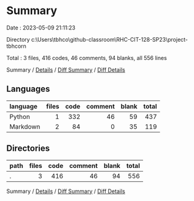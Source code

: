 # Summary

Date : 2023-05-09 21:11:23

Directory c:\\Users\\tbhco\\github-classroom\\RHC-CIT-128-SP23\\project-tbhcorn

Total : 3 files,  416 codes, 46 comments, 94 blanks, all 556 lines

Summary / [Details](details.md) / [Diff Summary](diff.md) / [Diff Details](diff-details.md)

## Languages
| language | files | code | comment | blank | total |
| :--- | ---: | ---: | ---: | ---: | ---: |
| Python | 1 | 332 | 46 | 59 | 437 |
| Markdown | 2 | 84 | 0 | 35 | 119 |

## Directories
| path | files | code | comment | blank | total |
| :--- | ---: | ---: | ---: | ---: | ---: |
| . | 3 | 416 | 46 | 94 | 556 |

Summary / [Details](details.md) / [Diff Summary](diff.md) / [Diff Details](diff-details.md)
